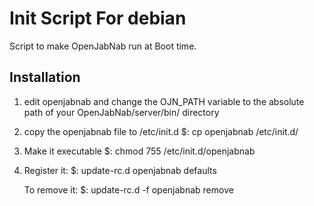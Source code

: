 Init Script For debian
==========
Script to make OpenJabNab run at Boot time.


Installation
----------------
1. edit openjabnab and change the OJN_PATH variable to the absolute path of your OpenJabNab/server/bin/ directory

2. copy the openjabnab file to /etc/init.d
	$: cp openjabnab /etc/init.d/

3. Make it executable
	$: chmod 755 /etc/init.d/openjabnab

4. Register it:
	$: update-rc.d openjabnab defaults

   To remove it:
	$: update-rc.d -f openjabnab remove